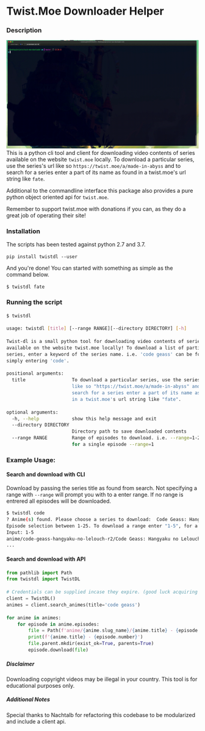 # Twist.Moe Downloader Helper

### Description

![](examples/tty.gif)
This is a python cli tool and client for downloading video contents of series available on the website `twist.moe` locally.
To download a particular series, use the series's url like so `https://twist.moe/a/made-in-abyss` and to search for
a series enter a part of its name as found in a twist.moe's url string like `fate`.

Additional to the commandline interface this package also provides a pure python object oriented api for `twist.moe`.

Remember to support twist.moe with donations if you can, as they do a great job of operating their site!

### Installation
The scripts has been tested against python 2.7 and 3.7.

`pip install twistdl --user`

And you're done! You can started with something as simple as the command below.

`$ twistdl fate`

### Running the script

```bash
$ twistdl

usage: twistdl [title] [--range RANGE][--directory DIRECTORY] [-h]

Twist-dl is a small python tool for downloading video contents of series
available on the website twist.moe locally! To download a list of particular
series, enter a keyword of the series name. i.e. 'code geass' can be found by
simply entering 'code'.

positional arguments:
  title                 To download a particular series, use the series's url
                        like so "https://twist.moe/a/made-in-abyss" and to
                        search for a series enter a part of its name as found
                        in a twist.moe's url string like "fate".

optional arguments:
  -h, --help            show this help message and exit
  --directory DIRECTORY
                        Directory path to save downloaded contents
  --range RANGE         Range of episodes to download. i.e. --range=1-24 or
                        for a single episode --range=1

```

### Example Usage:

#### Search and download with CLI

Download by passing the series title as found from search. Not specifying a range with `--range` will prompt you with
to a enter range. If no range is entrered all episodes will be downloaded.
```bash
$ twistdl code
? Anime(s) found. Please choose a series to download:  Code Geass: Hangyaku no Lelouch R2
Episode selection between 1-25. To download a range enter "1-5", for a single episode enter "5" or leave it empty press "Enter" to download all episodes.
Input: 1-5
anime/code-geass-hangyaku-no-lelouch-r2/Code Geass: Hangyaku no Lelouch R2 - 01.mp4:   6%|▋         | 30/478 [00:12<03:13,  2.32MB/s]
...
```

#### Search and download with API

```python
from pathlib import Path
from twistdl import TwistDL

# Credentials can be supplied incase they expire. (good luck acquiring them though....)
client = TwistDL()
animes = client.search_animes(title='code geass')

for anime in animes:
    for episode in anime.episodes:
        file = Path(f'anime/{anime.slug_name}/{anime.title} - {episode.number}')
        print(f'{anime.title} - {episode.number}')
        file.parent.mkdir(exist_ok=True, parents=True)
        episode.download(file)
```

##### Disclaimer
Downloading copyright videos may be illegal in your country. This tool is for educational purposes only.

##### Additional Notes
Special thanks to Nachtalb for refactoring this codebase to be modularized and include a client api.
